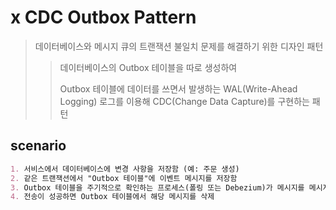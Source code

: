 # x CDC Outbox Pattern

> 데이터베이스와 메시지 큐의 트랜잭션 불일치 문제를 해결하기 위한 디자인 패턴
>
> > 데이터베이스의 Outbox 테이블을 따로 생성하여
> >
> > Outbox 테이블에 데이터를 쓰면서 발생하는 WAL(Write-Ahead Logging) 로그를 이용해 CDC(Change Data Capture)를 구현하는 패턴

## scenario

```markdown
1. 서비스에서 데이터베이스에 변경 사항을 저장함 (예: 주문 생성)
2. 같은 트랜잭션에서 "Outbox 테이블"에 이벤트 메시지를 저장함
3. Outbox 테이블을 주기적으로 확인하는 프로세스(폴링 또는 Debezium)가 메시지를 메시지 큐(Kafka, RabbitMQ 등)로 전송
4. 전송이 성공하면 Outbox 테이블에서 해당 메시지를 삭제
```
